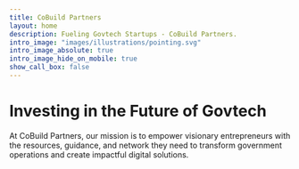 ```yaml
---
title: CoBuild Partners
layout: home
description: Fueling Govtech Startups - CoBuild Partners.
intro_image: "images/illustrations/pointing.svg"
intro_image_absolute: true
intro_image_hide_on_mobile: true
show_call_box: false
---
```


# Investing in the Future of Govtech

At CoBuild Partners, our mission is to empower visionary entrepreneurs with the resources, guidance, and network they need to transform government operations and create impactful digital solutions.

